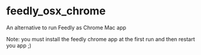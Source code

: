 feedly_osx_chrome
=================
An alternative to run Feedly as Chrome Mac app 

Note: you must install the feedly chrome app at the first run and then restart you app ;)
